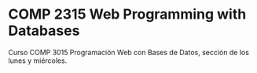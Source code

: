 # COMP 2315 Web Programming with Databases
Curso COMP 3015 Programación Web con Bases de Datos, sección de los lunes y miércoles.
